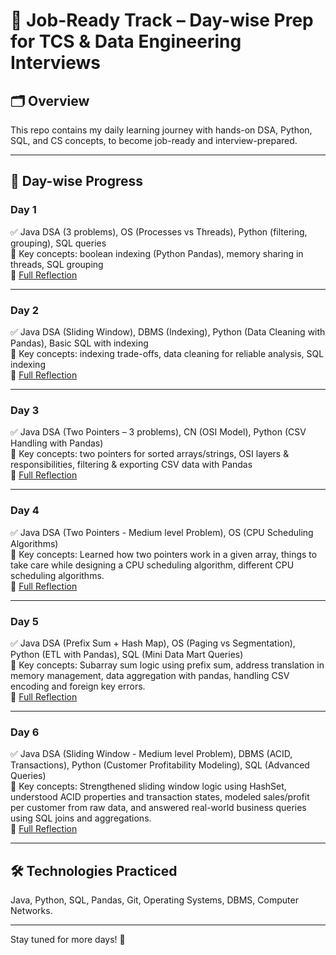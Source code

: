 # 💼 Job-Ready Track – Day-wise Prep for TCS & Data Engineering Interviews

## 🗂️ Overview
This repo contains my daily learning journey with hands-on DSA, Python, SQL, and CS concepts, to become job-ready and interview-prepared.

---

## 📅 Day-wise Progress

### Day 1
✅ Java DSA (3 problems), OS (Processes vs Threads), Python (filtering, grouping), SQL queries  
🧠 Key concepts: boolean indexing (Python Pandas), memory sharing in threads, SQL grouping  
📝 [Full Reflection](./Reflection-Notes/Day1.md)

---

### Day 2
✅ Java DSA (Sliding Window), DBMS (Indexing), Python (Data Cleaning with Pandas), Basic SQL with indexing  
🧠 Key concepts: indexing trade-offs, data cleaning for reliable analysis, SQL indexing  
📝 [Full Reflection](./Reflection-Notes/Day2.md)

---

### Day 3
✅ Java DSA (Two Pointers – 3 problems), CN (OSI Model), Python (CSV Handling with Pandas)  
🧠 Key concepts: two pointers for sorted arrays/strings, OSI layers & responsibilities, filtering & exporting CSV data with Pandas  
📝 [Full Reflection](./Reflection-Notes/Day3.md)

---

### Day 4
✅ Java DSA (Two Pointers - Medium level Problem), OS (CPU Scheduling Algorithms)   
🧠 Key concepts: Learned how two pointers work in a given array, things to take care while designing a CPU scheduling algorithm, different CPU scheduling algorithms.   
📝 [Full Reflection](./Reflection-Notes/Day4.md)   

---

### Day 5  
✅ Java DSA (Prefix Sum + Hash Map), OS (Paging vs Segmentation), Python (ETL with Pandas), SQL (Mini Data Mart Queries)  
🧠 Key concepts: Subarray sum logic using prefix sum, address translation in memory management, data aggregation with pandas, handling CSV encoding and foreign key errors.  
📝 [Full Reflection](./Reflection-Notes/Day5.md)  

---

### Day 6  
✅ Java DSA (Sliding Window - Medium level Problem), DBMS (ACID, Transactions), Python (Customer Profitability Modeling), SQL (Advanced Queries)  
🧠 Key concepts: Strengthened sliding window logic using HashSet, understood ACID properties and transaction states, modeled sales/profit per customer from raw data, and answered real-world business queries using SQL joins and aggregations.  
📝 [Full Reflection](./Reflection-Notes/Day6.md)   

---

## 🛠️ Technologies Practiced
Java, Python, SQL, Pandas, Git, Operating Systems, DBMS, Computer Networks.

---

Stay tuned for more days! 🚀
